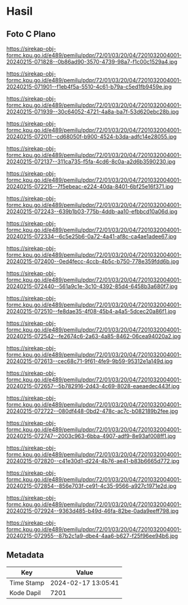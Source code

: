 # Hasil

## Foto C Plano

https://sirekap-obj-formc.kpu.go.id/e489/pemilu/pdpr/72/01/03/20/04/7201032004001-20240215-071828--0b86ad90-3570-4739-98a7-f1c00c1529a4.jpg

https://sirekap-obj-formc.kpu.go.id/e489/pemilu/pdpr/72/01/03/20/04/7201032004001-20240215-071901--f1eb4f5a-5510-4c61-b79a-c5ed1fb9459e.jpg

https://sirekap-obj-formc.kpu.go.id/e489/pemilu/pdpr/72/01/03/20/04/7201032004001-20240215-071939--30c64052-4721-4a8a-ba7f-53d620ebc28b.jpg

https://sirekap-obj-formc.kpu.go.id/e489/pemilu/pdpr/72/01/03/20/04/7201032004001-20240215-072011--cd68050f-b900-4524-b3da-adfc14e28055.jpg

https://sirekap-obj-formc.kpu.go.id/e489/pemilu/pdpr/72/01/03/20/04/7201032004001-20240215-072137--311ca735-f5fa-4cd6-8c0a-a2d6b3590230.jpg

https://sirekap-obj-formc.kpu.go.id/e489/pemilu/pdpr/72/01/03/20/04/7201032004001-20240215-072215--7f5ebeac-e224-40da-8401-6bf25e16f371.jpg

https://sirekap-obj-formc.kpu.go.id/e489/pemilu/pdpr/72/01/03/20/04/7201032004001-20240215-072243--639b1b03-775b-4ddb-aa10-efbbcd10a06d.jpg

https://sirekap-obj-formc.kpu.go.id/e489/pemilu/pdpr/72/01/03/20/04/7201032004001-20240215-072334--6c5e25b6-0a72-4a41-af8c-ca4ae1adee67.jpg

https://sirekap-obj-formc.kpu.go.id/e489/pemilu/pdpr/72/01/03/20/04/7201032004001-20240215-072400--0ed4fecc-4ccb-4b5c-b750-778e359fdd6b.jpg

https://sirekap-obj-formc.kpu.go.id/e489/pemilu/pdpr/72/01/03/20/04/7201032004001-20240215-072440--561a9c1e-3c10-4392-85d4-6458b3a680f7.jpg

https://sirekap-obj-formc.kpu.go.id/e489/pemilu/pdpr/72/01/03/20/04/7201032004001-20240215-072510--fe8dae35-4f08-45b4-a4a5-5dcec20a86f1.jpg

https://sirekap-obj-formc.kpu.go.id/e489/pemilu/pdpr/72/01/03/20/04/7201032004001-20240215-072542--fe2674c6-2a63-4a85-8462-06cea94020a2.jpg

https://sirekap-obj-formc.kpu.go.id/e489/pemilu/pdpr/72/01/03/20/04/7201032004001-20240215-072613--cec68c71-9f61-4fe9-9b59-95312e1a149d.jpg

https://sirekap-obj-formc.kpu.go.id/e489/pemilu/pdpr/72/01/03/20/04/7201032004001-20240215-072657--5b782916-2d43-4c69-8028-eaeaedec443f.jpg

https://sirekap-obj-formc.kpu.go.id/e489/pemilu/pdpr/72/01/03/20/04/7201032004001-20240215-072722--080df448-0bd2-478c-ac7c-b082189b2fee.jpg

https://sirekap-obj-formc.kpu.go.id/e489/pemilu/pdpr/72/01/03/20/04/7201032004001-20240215-072747--2003c963-6bba-4907-adf9-8e93af008ff1.jpg

https://sirekap-obj-formc.kpu.go.id/e489/pemilu/pdpr/72/01/03/20/04/7201032004001-20240215-072820--c41e30d1-d224-4b76-ae41-b83b6665d772.jpg

https://sirekap-obj-formc.kpu.go.id/e489/pemilu/pdpr/72/01/03/20/04/7201032004001-20240215-072854--856e703f-ce91-4c35-9566-a927c1971e2d.jpg

https://sirekap-obj-formc.kpu.go.id/e489/pemilu/pdpr/72/01/03/20/04/7201032004001-20240215-072924--9363d485-b49d-46fa-82be-0ada9eeff798.jpg

https://sirekap-obj-formc.kpu.go.id/e489/pemilu/pdpr/72/01/03/20/04/7201032004001-20240215-072955--87b2c1a9-dbe4-4aa6-b627-f25f96ee94b6.jpg


## Metadata

| Key        | Value               |
| ---------- | ------------------- |
| Time Stamp | 2024-02-17 13:05:41 |
| Kode Dapil | 7201                |



